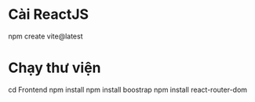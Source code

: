 # Cài ReactJS

npm create vite@latest

# Chạy thư viện
cd Frontend
npm install
npm install boostrap
npm install react-router-dom